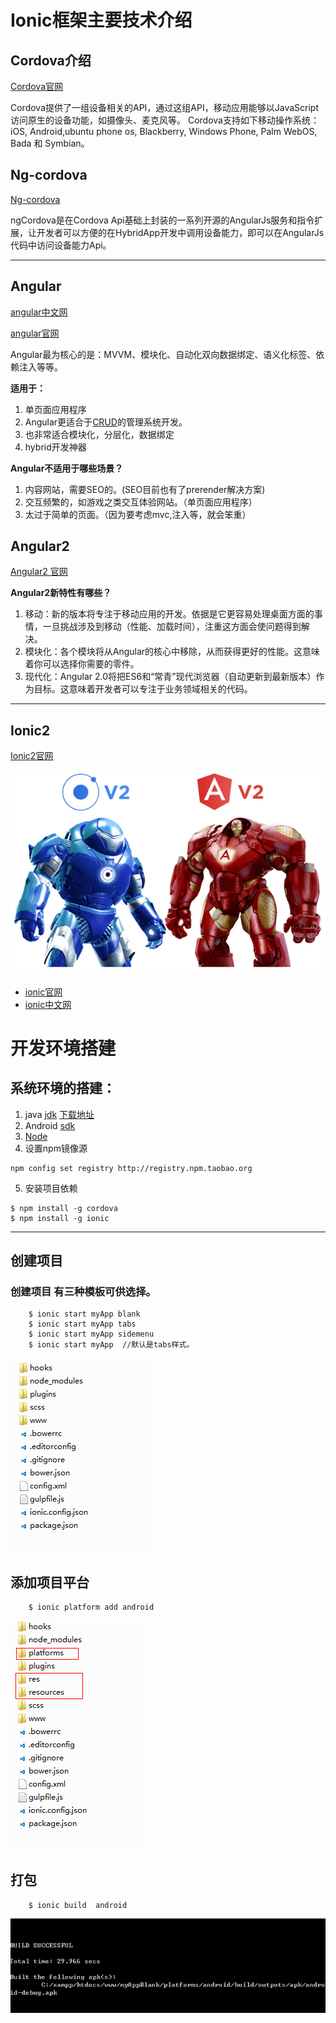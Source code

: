 # Ionic框架主要技术介绍




## Cordova介绍
[Cordova官网](https://cordova.apache.org/)

Cordova提供了一组设备相关的API，通过这组API，移动应用能够以JavaScript访问原生的设备功能，如摄像头、麦克风等。
Cordova支持如下移动操作系统：iOS, Android,ubuntu phone os, Blackberry, Windows Phone, Palm WebOS, Bada 和 Symbian。

## Ng-cordova
[Ng-cordova](http://ngcordova.com/)

ngCordova是在Cordova Api基础上封装的一系列开源的AngularJs服务和指令扩展，让开发者可以方便的在HybridApp开发中调用设备能力，即可以在AngularJs代码中访问设备能力Api。

***

## Angular
[angular中文网](http://www.apjs.net/#dir310)

[angular官网](https://docs.angularjs.org/api/)

Angular最为核心的是：MVVM、模块化、自动化双向数据绑定、语义化标签、依赖注入等等。

**适用于：**
1. 单页面应用程序
2. Angular更适合于[CRUD](http://baike.baidu.com/link?url=pbhmsRjznfc6eHtRLEHu49KhgLusnW894oyWZ0VkQgummKRNX2FJOI_4wivLgpHrUp1K5Aq7CGz1cnwif0y0Pa)的管理系统开发。
3. 也非常适合模块化，分层化，数据绑定
4. hybrid开发神器

**Angular不适用于哪些场景？**
1. 内容网站，需要SEO的。(SEO目前也有了prerender解决方案)
2. 交互频繁的，如游戏之类交互体验网站。（单页面应用程序）
3. 太过于简单的页面。（因为要考虑mvc,注入等，就会笨重）

## Angular2
[Angular2 官网](https://angular.io/)

**Angular2新特性有哪些？**
1. 移动：新的版本将专注于移动应用的开发。依据是它更容易处理桌面方面的事情，一旦挑战涉及到移动（性能、加载时间），注重这方面会使问题得到解决。
2. 模块化：各个模块将从Angular的核心中移除，从而获得更好的性能。这意味着你可以选择你需要的零件。
3. 现代化：Angular 2.0将把ES6和“常青”现代浏览器（自动更新到最新版本）作为目标。这意味着开发者可以专注于业务领域相关的代码。

***

## Ionic2
[Ionic2官网](http://ionic.io/2)

![](./img/ionic2.bmp)


- [ionic官网](http://ionicframework.com/)
- [ionic中文网](http://www.ionic.wang/)


# **开发环境搭建**

## **系统环境的搭建：**
1. java [jdk](http://baike.baidu.com/link?url=eL7W6StpE9LqEIhdsyGYSBkjQ2IHTkE6pbHx_DFpTAtMaeo3rQIj1AG7OBwArtHZujTaE4IsNM86XqLyyCy2X_)
[下载地址](http://www.oracle.com/technetwork/cn/java/javase/downloads/jdk8-downloads-2133151-zhs.html)
2. Android [sdk](http://baike.baidu.com/link?url=sFQzVPtZLfw0aarcnnn-lyrdgS1HGcsAgDVSDHOPZIrAsVB7ePUkERkNCrt0lVTwOK8apWpkjLLrXL-IsM_MLjOd-HGKyNsaCjKmEXusZYS)
3. [Node](https://nodejs.org/en/)
4. 设置npm镜像源 
``` shell
npm config set registry http://registry.npm.taobao.org
```
5. 安装项目依赖
``` shell
$ npm install -g cordova 
$ npm install -g ionic 
```
***

## **创建项目**

### 创建项目 有三种模板可供选择。
``` shell
    $ ionic start myApp blank
    $ ionic start myApp tabs
    $ ionic start myApp sidemenu
    $ ionic start myApp  //默认是tabs样式。
```
![](./img/myappBlank.bmp)
## **添加项目平台**
``` shell
    $ ionic platform add android
```
![](./img/myappBlank2.bmp)
## **打包**
``` shell
    $ ionic build  android
```
![](./img/myappBlank3.bmp)

